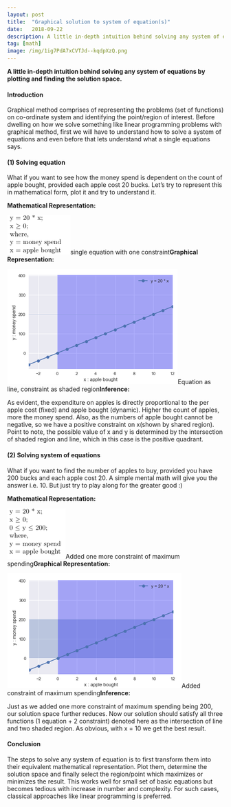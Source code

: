 ```yaml
---
layout:	post
title:	"Graphical solution to system of equation(s)"
date:	2018-09-22
description: A little in-depth intuition behind solving any system of equations by plotting and finding the solution space.
tag: [math]
image: /img/1ig7PdA7xCVTJd--kqdpXzQ.png
---
```


  **A little in-depth intuition behind solving any system of equations by plotting and finding the solution space.**

#### Introduction

Graphical method comprises of representing the problems (set of functions) on co-ordinate system and identifying the point/region of interest. Before dwelling on how we solve something like linear programming problems with graphical method, first we will have to understand how to solve a system of equations and even before that lets understand what a single equations says.

#### (1) Solving equation

What if you want to see how the money spend is dependent on the count of apple bought, provided each apple cost 20 bucks. Let’s try to represent this in mathematical form, plot it and try to understand it.

**Mathematical Representation:**

![](/img/15FLYYnCuB6-7VFToN3wNGw.png)single equation with one constraint**Graphical Representation:**

![](/img/1ig7PdA7xCVTJd--kqdpXzQ.png)Equation as line, constraint as shaded region**Inference:**

As evident, the expenditure on apples is directly proportional to the per apple cost (fixed) and apple bought (dynamic). Higher the count of apples, more the money spend. Also, as the numbers of apple bought cannot be negative, so we have a positive constraint on x(shown by shared region). Point to note, the possible value of x and y is determined by the intersection of shaded region and line, which in this case is the positive quadrant.

#### (2) Solving system of equations

What if you want to find the number of apples to buy, provided you have 200 bucks and each apple cost 20. A simple mental math will give you the answer i.e. 10. But just try to play along for the greater good :)

**Mathematical Representation:**

![](/img/17-G9iXigao6lAYsbxhEt4A.png)Added one more constraint of maximum spending**Graphical Representation:**

![](/img/11SAZjtYEO8erHXWlsvb96w.png)Added constraint of maximum spending**Inference:**

Just as we added one more constraint of maximum spending being 200, our solution space further reduces. Now our solution should satisfy all three functions (1 equation + 2 constraint) denoted here as the intersection of line and two shaded region. As obvious, with x = 10 we get the best result.

#### Conclusion

The steps to solve any system of equation is to first transform them into their equivalent mathematical representation. Plot them, determine the solution space and finally select the region/point which maximizes or minimizes the result. This works well for small set of basic equations but becomes tedious with increase in number and complexity. For such cases, classical approaches like linear programming is preferred.

  